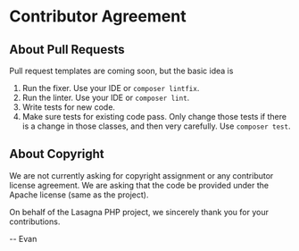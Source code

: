 # Contributor Agreement

## About Pull Requests

Pull request templates are coming soon, but the basic idea is

1. Run the fixer. Use your IDE or `composer lintfix`.
2. Run the linter. Use your IDE or `composer lint`.
3. Write tests for new code.
4. Make sure tests for existing code pass. Only change those tests if there is a change in those classes, and then very carefully. Use `composer test`.

## About Copyright

We are not currently asking for copyright assignment or any contributor license agreement. We are asking that the code
be provided under the Apache license (same as the project).

On behalf of the Lasagna PHP project, we sincerely thank you for your contributions.

-- Evan
